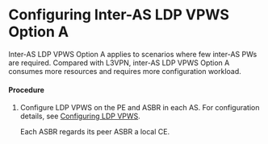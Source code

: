 Configuring Inter-AS LDP VPWS Option A
======================================

Inter-AS LDP VPWS Option A applies to scenarios where few inter-AS PWs are required. Compared with L3VPN, inter-AS LDP VPWS Option A consumes more resources and requires more configuration workload.

#### Procedure

1. Configure LDP VPWS on the PE and ASBR in each AS. For configuration details, see [Configuring LDP VPWS](dc_vrp_vpws_cfg_3004.html).
   
   
   
   Each ASBR regards its peer ASBR a local CE.